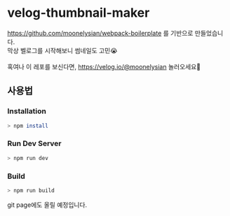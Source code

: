 # velog-thumbnail-maker
https://github.com/moonelysian/webpack-boilerplate 를 기반으로 만들었습니다.<br/>
막상 벨로그를 시작해보니 썸네일도 고민😭<br/>
<br/>
혹여나 이 레포를 보신다면, https://velog.io/@moonelysian 놀러오세요👐

## 사용법

### Installation

```bash
> npm install
```

### Run Dev Server

```bash
> npm run dev
```

### Build

```bash
> npm run build
```

git page에도 올릴 예정입니다.
